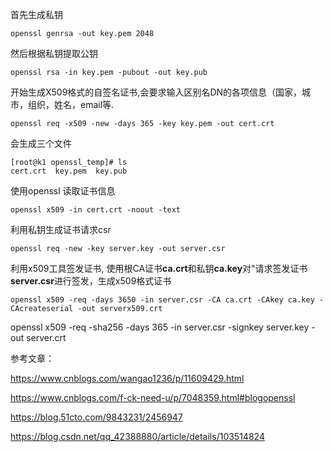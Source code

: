 首先生成私钥

```shell script
openssl genrsa -out key.pem 2048
```
然后根据私钥提取公钥

```shell script
openssl rsa -in key.pem -pubout -out key.pub
```

开始生成X509格式的自签名证书,会要求输入区别名DN的各项信息（国家，城市，组织，姓名，email等.

```shell script
openssl req -x509 -new -days 365 -key key.pem -out cert.crt
```

会生成三个文件
```shell script
[root@k1 openssl_temp]# ls
cert.crt  key.pem  key.pub
```

使用openssl 读取证书信息
```shell script
openssl x509 -in cert.crt -noout -text
```

利用私钥生成证书请求csr
```shell script
openssl req -new -key server.key -out server.csr
```

利用x509工具签发证书, 使用根CA证书**ca.crt**和私钥**ca.key**对"请求签发证书**server.csr**进行签发，生成x509格式证书

```shell script
openssl x509 -req -days 3650 -in server.csr -CA ca.crt -CAkey ca.key -CAcreateserial -out serverx509.crt
```

openssl x509 -req -sha256 -days 365 -in server.csr -signkey server.key -out server.crt


参考文章：

https://www.cnblogs.com/wangao1236/p/11609429.html

https://www.cnblogs.com/f-ck-need-u/p/7048359.html#blogopenssl

https://blog.51cto.com/9843231/2456947

https://blog.csdn.net/qq_42388880/article/details/103514824



